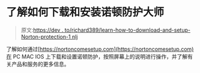 # 了解如何下载和安装诺顿防护大师

> 原文:[https://dev . to/richard389/learn-how-to-download-and-setup-Norton-protection-1 nlj](https://dev.to/richard389/learn-how-to-download-and-setup-norton-protection-1nlj)

了解如何通过[https://nortoncomesetup.com](https://nortoncomesetup.com)在 PC MAC IOS 上下载和设置诺顿防护，按照屏幕上的说明进行操作，并了解有关产品和服务的更多信息。